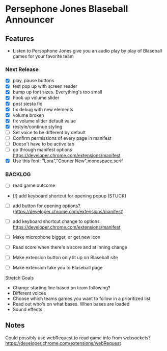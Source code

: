 # Persephone Jones Blaseball Announcer

## Features

- Listen to Persophone Jones give you an audio play by play of Blaseball games for your favorite team

### Next Release

- [x] play, pause buttons
- [x] test pop up with screen reader
- [x] bump up font sizes. Everything's too small
- [x] hook up volume slider
- [x] post siesta fix
- [x] fix debug with new elements
- [x] volume broken
- [x] fix volume slider default value
- [x] restyle/continue styling
- [ ] Set voice to be different by default
- [ ] Confirm permissions of every page in manifest
- [ ] Doesn't have to be active tab
- [ ] go through manifest options https://developer.chrome.com/extensions/manifest
- [x] Use this font: "Lora","Courier New",monospace,serif

### BACKLOG

- [ ] read game outcome
- [!] add keyboard shortcut for opening popup (STUCK)
- [ ] add button for opening options? (https://developer.chrome.com/extensions/manifest)

- [ ] add keyboard shortcut change to options https://developer.chrome.com/extensions/manifest
- [ ] Make microphone bigger, or get new icon

- [ ] Read score when there's a score and at inning change
- [ ] Make extension button only lit up on Blaseball site
- [ ] Make extension take you to Blaseball page

Stretch Goals

- Change starting line based on team following?
- Different voices
- Choose which teams games you want to follow in a prioritized list
- Read out who's on what bases. When bases are loaded
- Sound effects

## Notes

Could possibly use webRequest to read game info from websockets? https://developer.chrome.com/extensions/webRequest
